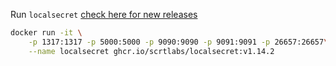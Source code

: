 Run `localsecret` [check here for new releases](https://github.com/scrtlabs/LocalSecret/pkgs/container/localsecret)

```sh
docker run -it \
	-p 1317:1317 -p 5000:5000 -p 9090:9090 -p 9091:9091 -p 26657:26657\
	--name localsecret ghcr.io/scrtlabs/localsecret:v1.14.2
```
